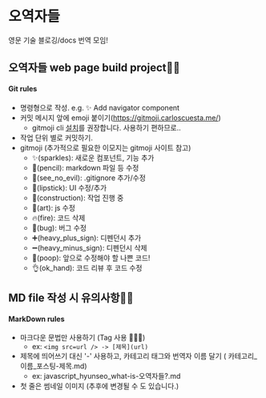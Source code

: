 # 오역자들

영문 기술 블로깅/docs 번역 모임!

## 오역자들 web page build project👀👀

#### Git rules

- 명령형으로 작성. e.g. ✨ Add navigator component
- 커밋 메시지 앞에 emoji 붙이기(https://gitmoji.carloscuesta.me/)
  - gitmoji cli [설치](https://github.com/carloscuesta/gitmoji-cli)를 권장합니다. 사용하기 편하므로..
- 작업 단위 별로 커밋하기.
- gitmoji (추가적으로 필요한 이모지는 gitmoji 사이트 참고)
  - ✨(sparkles): 새로운 컴포넌트, 기능 추가
  - 📝(pencil): markdown 파일 등 수정
  - 🙈(see_no_evil): .gitignore 추가/수정
  - 💄(lipstick): UI 수정/추가
  - 🚧(construction): 작업 진행 중
  - 🎨(art): js 수정
  - 🔥(fire): 코드 삭제
  - 🐛(bug): 버그 수정
  - ➕(heavy_plus_sign): 디펜던시 추가
  - ➖(heavy_minus_sign): 디펜던시 삭제
  - 💩(poop): 앞으로 수정해야 할 나쁜 코드!
  - 👌(ok_hand): 코드 리뷰 후 코드 수정

## MD file 작성 시 유의사항👀👀

#### MarkDown rules

- 마크다운 문법만 사용하기 (Tag 사용 🙅🏻‍♀️)
  - ex: `<img src=url /> -> [제목](url)`
- 제목에 띄어쓰기 대신 '-' 사용하고, 카테고리 태그와 번역자 이름 달기 ( 카테고리\_이름\_포스팅-제목.md)
  - ex: javascript_hyunseo_what-is-오역자들?.md
- 첫 줄은 썸네일 이미지 (추후에 변경될 수 도 있습니다.)
